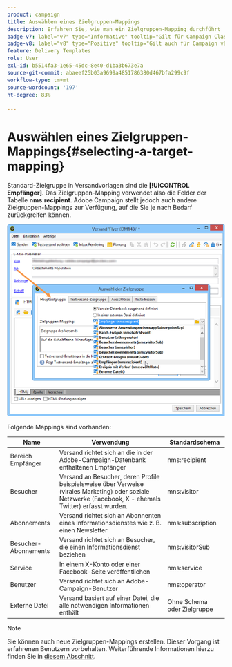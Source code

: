 ```yaml
---
product: campaign
title: Auswählen eines Zielgruppen-Mappings
description: Erfahren Sie, wie man ein Zielgruppen-Mapping durchführt
badge-v7: label="v7" type="Informative" tooltip="Gilt für Campaign Classic v7"
badge-v8: label="v8" type="Positive" tooltip="Gilt auch für Campaign v8"
feature: Delivery Templates
role: User
exl-id: b5514fa3-1e65-45dc-8e40-d1ba3b673e7a
source-git-commit: abaeef25b03a9699a4851786380d467bfa299c9f
workflow-type: tm+mt
source-wordcount: '197'
ht-degree: 83%

---
```


# Auswählen eines Zielgruppen-Mappings{#selecting-a-target-mapping}

Standard-Zielgruppe in Versandvorlagen sind die **[!UICONTROL Empfänger]**. Das Zielgruppen-Mapping verwendet also die Felder der Tabelle **nms:recipient**. Adobe Campaign stellt jedoch auch andere Zielgruppen-Mappings zur Verfügung, auf die Sie je nach Bedarf zurückgreifen können.

![](assets/delivery_select_mapping.png)

Folgende Mappings sind vorhanden:

| Name | Verwendung | Standardschema |
|---|---|---|
| Bereich Empfänger | Versand richtet sich an die in der Adobe-Campaign-Datenbank enthaltenen Empfänger | nms:recipient |
| Besucher | Versand an Besucher, deren Profile beispielsweise über Verweise (virales Marketing) oder soziale Netzwerke (Facebook, X - ehemals Twitter) erfasst wurden. | mns:visitor |
| Abonnements  | Versand richtet sich an Abonnenten eines Informationsdienstes wie z. B. einen Newsletter | nms:subscription |
| Besucher-Abonnements | Versand richtet sich an Besucher, die einen Informationsdienst beziehen | nms:visitorSub |
| Service | In einem X-Konto oder einer Facebook-Seite veröffentlichen | nms:service |
| Benutzer | Versand richtet sich an Adobe-Campaign-Benutzer | nms:operator |
| Externe Datei | Versand basiert auf einer Datei, die alle notwendigen Informationen enthält | Ohne Schema oder Zielgruppe |

>[!NOTE]
>
>Sie können auch neue Zielgruppen-Mappings erstellen. Dieser Vorgang ist erfahrenen Benutzern vorbehalten. Weiterführende Informationen hierzu finden Sie in [diesem Abschnitt](../../configuration/using/target-mapping.md).

